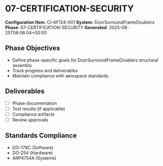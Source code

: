 # 07-CERTIFICATION-SECURITY

**Configuration Item**: CI-AF124-001
**System**: DoorSurroundFrameDoublers
**Phase**: 07-CERTIFICATION-SECURITY
**Generated**: 2025-08-25T08:06:04+00:00

## Phase Objectives
- Define phase-specific goals for DoorSurroundFrameDoublers structural assembly
- Track progress and deliverables
- Maintain compliance with aerospace standards

## Deliverables
- [ ] Phase documentation
- [ ] Test results (if applicable)
- [ ] Compliance artifacts
- [ ] Review approvals

## Standards Compliance
- DO-178C (Software)
- DO-254 (Hardware)
- ARP4754A (Systems)

